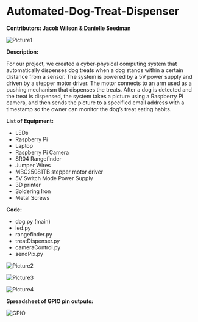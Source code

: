 # Automated-Dog-Treat-Dispenser

**Contributors: Jacob Wilson & Danielle Seedman**

![Picture1](https://user-images.githubusercontent.com/44330919/63144276-c36afd80-bfb7-11e9-8153-1442b6a82b76.png)

**Description:**

For our project, we created a cyber-physical computing system that automatically dispenses dog treats when a dog stands within
a certain distance from a sensor. The system is powered by a 5V power supply and driven by a stepper motor driver. The motor 
connects to an arm used as a pushing mechanism that dispenses the treats. After a dog is detected and the treat is dispensed, 
the system takes a picture using a Raspberry Pi camera, and then sends the picture to a specified email address with a 
timestamp so the owner can monitor the dog’s treat eating habits.

**List of Equipment:**

*	LEDs
*	Raspberry Pi
* Laptop
* Raspberry Pi Camera 
* SR04 Rangefinder 
* Jumper Wires
* MBC25081TB stepper motor driver
* 5V Switch Mode Power Supply
* 3D printer
* Soldering Iron
* Metal Screws

**Code:**

* dog.py (main)
* led.py
* rangefinder.py
* treatDispenser.py
* cameraControl.py
* sendPix.py

![Picture2](https://user-images.githubusercontent.com/44330919/63144323-f6ad8c80-bfb7-11e9-9205-efff16fc06c6.png)

![Picture3](https://user-images.githubusercontent.com/44330919/63144387-4db36180-bfb8-11e9-9869-2d784f4fb84b.png)

![Picture4](https://user-images.githubusercontent.com/44330919/63144427-70457a80-bfb8-11e9-817f-4d9054817c9f.png)

**Spreadsheet of GPIO pin outputs:**

![GPIO](https://user-images.githubusercontent.com/44330919/63144065-d3cea880-bfb6-11e9-9402-32bd0312e217.png)

